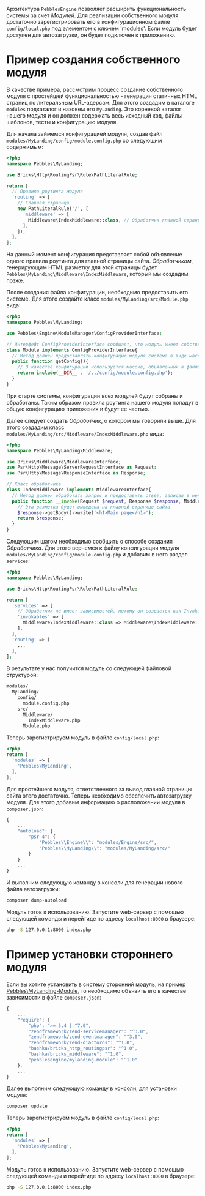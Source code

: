 Архитектура `PebblesEngine` позволяет расширить функциональность системы за счет *Модулей*. Для реализации собственного модуля достаточно зарегистрировать его в конфигурационном файле `config/local.php` под элементом с ключем 'modules'. Если модуль будет доступен для автозагрузки, он будет подключен к приложению.

# Пример создания собственного модуля
В качестве примера, рассмотрим процесс создание собственного модуля с простейшей функциональностью - генерация статичных HTML страниц по литеральным URL-адерсам. Для этого создадим в каталоге `modules` подкаталог и назовем его `MyLanding`. Это корневой каталог нашего модуля и он должен содержать весь исходный код, файлы шаблонов, тесты и конфигурацию модуля. 

Для начала займемся конфигурацией модуля, создав файл `modules/MyLanding/config/module.config.php` со следующим содержимым:

```php
<?php
namespace Pebbles\MyLanding;

use Bricks\Http\RoutingPsr\Rule\PathLiteralRule;

return [
  // Правила роутинга модуля
  'routing' => [
    // Главная страница
    new PathLiteralRule('/', [
      'middleware' => [
        Middleware\IndexMiddleware::class, // Обработчик главной страницы
      ],
    ]),
  ],
];
```

На данный момент конфигурация представляет собой объявление одного правила роутинга для главной страницы сайта. *Обработчиком*, генерирующим HTML разметку для этой страницы будет `Pebbles\MyLanding\Middleware\IndexMiddleware`, который мы создадим позже.

После создания файла конфигурации, необходимо предоставить его системе. Для этого создайте класс `modules/MyLanding/src/Module.php` вида:

```php
<?php
namespace Pebbles\MyLanding;

use Pebbles\Engine\ModuleManager\ConfigProviderInterface;

// Интерфейс ConfigProviderInterface сообщает, что модуль имеет собственную конфигурацию
class Module implements ConfigProviderInterface{
  // Метод должен предоставлять конфигурацию модуля системе в виде массива
  public function getConfig(){
    // В качестве конфигурации используется массив, объявленный в файле module.config.php
    return include(__DIR__ . '/../config/module.config.php');
  }
}
```

При старте системы, конфигурации всех модулей будут собраны и обработаны. Таким образом правила роутинга нашего модуля попадут в общую конфигурацию приложения и будут ее частью.

Далее следует создать *Обработчик*, о котором мы говорили выше. Для этого создадим класс `modules/MyLanding/src/Middleware/IndexMiddleware.php` вида:

```php
<?php
namespace Pebbles\MyLanding\Middleware;

use Bricks\Middleware\MiddlewareInterface;
use Psr\Http\Message\ServerRequestInterface as Request;
use Psr\Http\Message\ResponseInterface as Response;

// Класс обработчика
class IndexMiddleware implements MiddlewareInterface{
  // Метод должен обработать запрос и предоставить ответ, записав в него любые данные
  public function __invoke(Request $request, Response $response, MiddlewareInterface $next = null){
    // Эта разметка будет выведена на главной странице сайта
    $response->getBody()->write('<h1>Main page</h1>');
    return $response;
  }
}
```

Следующим шагом необходимо сообщить о способе создания *Обработчика*. Для этого вернемся к файлу конфигурации модуля `modules/MyLanding/config/module.config.php` и добавим в него раздел `services`:

```php
<?php
namespace Pebbles\MyLanding;

use Bricks\Http\RoutingPsr\Rule\PathLiteralRule;

return [
  'services' => [
    // Обработчик не имеет зависимостей, потому он создается как Invokable-сервис
    'invokables' => [
      Middleware\IndexMiddleware::class => Middleware\IndexMiddleware::class,
    ],
  ],
  'routing' => [
    ...
  ],
];
```

В результате у нас получится модуль со следующей файловой структурой:

```bash
modules/
  MyLanding/
    config/
      module.config.php
    src/
      Middleware/
        IndexMiddleware.php
      Module.php
```

Теперь зарегистрируем модуль в файле `config/local.php`:

```php
<?php
return [
  'modules' => [
    'Pebbles\MyLanding',
  ],
];
```

Для простейшего модуля, ответственного за вывод главной страницы сайта этого достаточно. Теперь необходимо обеспечить автозагрузку модуля. Для этого добавим информацию о расположении модуля в `composer.json`:

```js
{
    ...
	"autoload": {
		"psr-4": {
			"Pebbles\\Engine\\": "modules/Engine/src/",
			"Pebbles\\MyLanding\\": "modules/MyLanding/src/"
		}
	}
    ...
}
```

И выполним следующую команду в консоли для генерации нового файла автозагрузки:

```bash
composer dump-autoload
```

Модуль готов к использованию. Запустите web-сервер с помощью следующей команды и перейтиде по адресу `localhost:8000` в браузере:

```bash
php -S 127.0.0.1:8000 index.php
```

# Пример установки стороннего модуля
Если вы хотите установить в систему сторонний модуль, на пример [Pebbles\MyLanding-Module][], то необходимо объявить его в качестве зависимости в файле `composer.json`:

```js
{
    ...
	"require": {
		"php": ">= 5.4 | ^7.0",
		"zendframework/zend-servicemanager": "^3.0",
		"zendframework/zend-eventmanager": "^3.0",
		"zendframework/zend-diactoros": "^1.0",
		"bashka/bricks_http_routingpsr": "^1.0",
		"bashka/bricks_middleware": "^1.0",
        "pebblesengine/mylanding-module": "^1.0"
	},
    ...
}
```

Далее выполним следующую команду в консоли, для установки модуля:

```bash
composer update
```

Теперь зарегистрируем модуль в файле `config/local.php`:

```php
<?php
return [
  'modules' => [
    'Pebbles\MyLanding',
  ],
];
```

Модуль готов к использованию. Запустите web-сервер с помощью следующей команды и перейтиде по адресу `localhost:8000` в браузере:

```bash
php -S 127.0.0.1:8000 index.php
```

[Pebbles\MyLanding-Module]: https://github.com/PebblesEngine/mylanding-module
